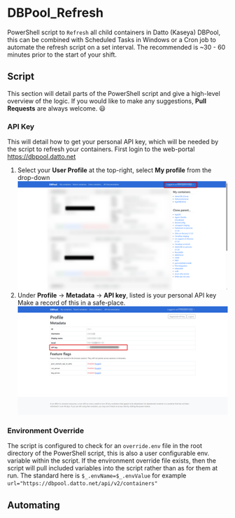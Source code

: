 # DBPool_Refresh

 PowerShell script to `Refresh` all child containers in Datto (Kaseya) DBPool, this can be combined with Scheduled Tasks in Windows or a Cron job to automate the refresh script on a set interval. The recommended is ~30 - 60 minutes prior to the start of your shift.

## Script

This section will detail parts of the PowerShell script and give a high-level overview of the logic. If you would like to make any suggestions, **Pull Requests** are always welcome. :smiley:

### API Key

This will detail how to get your personal API key, which will be needed by the script to refresh your containers.
First login to the web-portal https://dbpool.datto.net

1. Select your **User Profile** at the top-right, select **My profile** from the drop-down
   ![2023-08-29_43](./assets/README/2023-08-29_43.png)
2. Under **Profile** -> **Metadata** -> **API key**, listed is your personal API key
   Make a record of this in a safe-place.
   ![2023_08_29_screenshot-01](./assets/README/2023_08_29_screenshot-01.png)

### Environment Override

The script is configured to check for an `override.env` file in the root directory of the PowerShell script, this is also a user configurable env. variable within the script.
If the environment override file exists, then the script will pull included variables into the script rather than as for them at run.
The standard here is `$_.envName=$_.envValue` for example `url="https://dbpool.datto.net/api/v2/containers"`



## Automating

